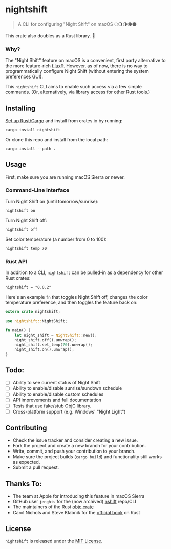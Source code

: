 # nightshift

> A CLI for configuring "Night Shift" on macOS 🌕🌖🌗🌘🌑

This crate also doubles as a Rust library. 🦀

### Why?

The "Night Shift" feature on macOS is a convenient, first party alternative
to the more feature-rich [f.lux®](https://justgetflux.com/). However, as
of now, there is no way to programmatically configure Night Shift (without
entering the system preferences GUI).

This `nightshift` CLI aims to enable such access via a few simple commands.
(Or, alternatively, via library access for other Rust tools.)

## Installing

[Set up Rust/Cargo](https://doc.rust-lang.org/book/ch01-01-installation.html)
and install from crates.io by running:

```
cargo install nightshift
```

Or clone this repo and install from the local path:

```
cargo install --path .
```

## Usage

First, make sure you are running macOS Sierra or newer.

### Command-Line Interface

Turn Night Shift on (until tomorrow/sunrise):

```
nightshift on
```

Turn Night Shift off:

```
nightshift off
```

Set color temperature (a number from 0 to 100):

```
nightshift temp 70
```

### Rust API

In addition to a CLI, `nightshift` can be pulled-in as a dependency for other Rust crates:

```
nightshift = "0.0.2"
```

Here's an example `fn` that toggles Night Shift off,
changes the color temperature preference, and then
toggles the feature back on:

```rust
extern crate nightshift;

use nightshift::NightShift;

fn main() {
    let night_shift = NightShift::new();
    night_shift.off().unwrap();
    night_shift.set_temp(70).unwrap();
    night_shift.on().unwrap();
}
```

## Todo:

- [ ] Ability to see current status of Night Shift
- [ ] Ability to enable/disable sunrise/sundown schedule
- [ ] Ability to enable/disable custom schedules
- [ ] API improvements and full documentation
- [ ] Tests that use fake/stub ObjC library.
- [ ] Cross-platform support (e.g. Windows' "Night Light")

## Contributing

* Check the issue tracker and consider creating a new issue.
* Fork the project and create a new branch for your contribution.
* Write, commit, and push your contribution to your branch.
* Make sure the project builds (`cargo build`) and functionality still works as expected.
* Submit a pull request.

## Thanks To:

* The team at Apple for introducing this feature in macOS Sierra
* GitHub user `jenghis` for the (now archived) [nshift](https://github.com/jenghis/nshift) repo/CLI
* The maintainers of the Rust [objc crate](https://github.com/SSheldon/rust-objc)
* Carol Nichols and Steve Klabnik for the [official book](https://doc.rust-lang.org/book/) on Rust

## License

`nightshift` is released under the [MIT License](LICENSE).
